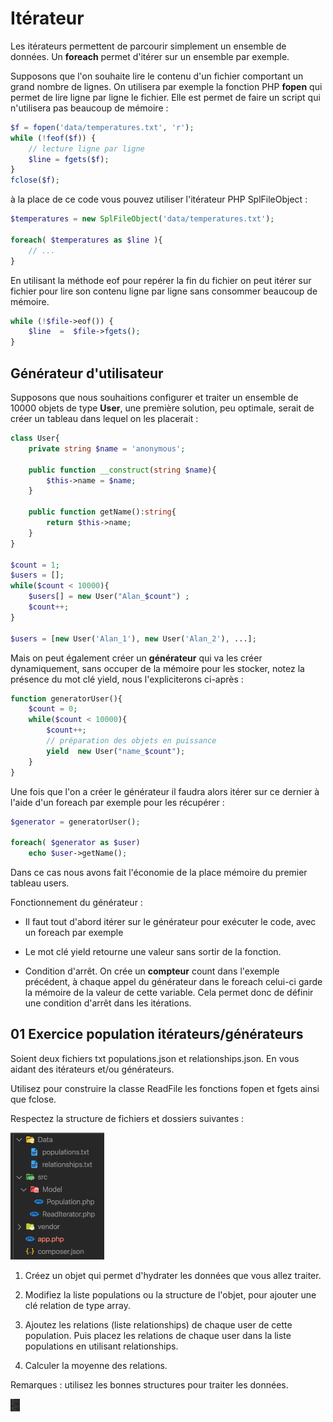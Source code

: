 # Itérateur

Les itérateurs permettent de parcourir simplement un ensemble de données. Un **foreach** permet d'itérer sur un ensemble par exemple.

Supposons que l'on souhaite lire le contenu d'un fichier comportant un grand nombre de lignes. On utilisera par exemple la fonction PHP **fopen** qui permet de lire ligne par ligne le fichier. Elle est permet de faire un script qui n'utilisera pas beaucoup de mémoire :

```php
$f = fopen('data/temperatures.txt', 'r');
while (!feof($f)) {
    // lecture ligne par ligne
    $line = fgets($f);
}
fclose($f);
```

à la place de ce code vous pouvez utiliser l'itérateur PHP SplFileObject :

```php
$temperatures = new SplFileObject('data/temperatures.txt');

foreach( $temperatures as $line ){
    // ...
}
```

En utilisant la méthode eof pour repérer la fin du fichier on peut itérer sur fichier pour lire son contenu ligne par ligne sans consommer beaucoup de mémoire.

```php
while (!$file->eof()) {
    $line  =  $file->fgets();
}
```

## Générateur d'utilisateur

Supposons que nous souhaitions configurer et traiter un ensemble de 10000 objets de type **User**, une première solution, peu optimale, serait de créer un tableau dans lequel on les placerait :

```php
class User{
    private string $name = 'anonymous';

    public function __construct(string $name){
        $this->name = $name;
    }

    public function getName():string{
        return $this->name;
    }
}

$count = 1;
$users = [];
while($count < 10000){
    $users[] = new User("Alan_$count") ;
    $count++;
}

$users = [new User('Alan_1'), new User('Alan_2'), ...];
```

Mais on peut également créer un **générateur** qui va les créer dynamiquement, sans occuper de la mémoire pour les stocker, notez la présence du mot clé yield, nous l'expliciterons ci-après :

```php
function generatorUser(){
    $count = 0;
    while($count < 10000){
        $count++;
        // préparation des objets en puissance
        yield  new User("name_$count");
    }
}
```

Une fois que l'on a créer le générateur il faudra alors itérer sur ce dernier à l'aide d'un foreach par exemple pour les récupérer :

```php
$generator = generatorUser();

foreach( $generator as $user) 
    echo $user->getName();
```

Dans ce cas nous avons fait l'économie de la place mémoire du premier tableau users.

Fonctionnement du générateur : 

- Il faut tout d'abord itérer sur le générateur pour exécuter le code, avec un foreach par exemple

- Le mot clé yield retourne une valeur sans sortir de la fonction. 

- Condition d'arrêt. On crée un **compteur** count dans l'exemple précédent, à chaque appel du générateur dans le foreach celui-ci garde la mémoire de la valeur de cette variable. Cela permet donc de définir une condition d'arrêt dans les itérations.


## 01 Exercice population itérateurs/générateurs

Soient deux fichiers txt populations.json et relationships.json. En vous aidant des itérateurs et/ou générateurs.

Utilisez pour construire la classe ReadFile les fonctions fopen et fgets ainsi que fclose.

Respectez la structure de fichiers et dossiers suivantes :

<img src="images/relationships.png" width="150"  />

1. Créez un objet qui permet d'hydrater les données que vous allez traiter.

2. Modifiez la liste populations ou la structure de l'objet, pour ajouter une clé relation de type array.

3. Ajoutez les relations (liste relationships) de chaque user de cette population. Puis placez les relations de chaque user dans la liste populations en utilisant relationships.

4. Calculer la moyenne des relations.


Remarques : utilisez les bonnes structures pour traiter les données.

<img src="images/relationships.png" alt="cart" width="15"/>
